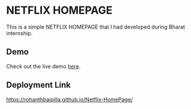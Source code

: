 # NETFLIX HOMEPAGE

This is a simple NETFLIX HOMEPAGE that I had developed during Bharat internship.

## Demo

Check out the live demo [here](https://rohanthbaipilla.github.io/Netflix-HomePage/).

## Deployment Link

https://rohanthbaipilla.github.io/Netflix-HomePage/



